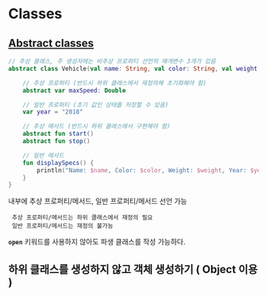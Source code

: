# Classes


## [Abstract classes](https://kotlinlang.org/docs/classes.html#abstract-classes)
```kotlin
// 추상 클래스, 주 생성자에는 비추상 프로퍼티 선언의 매개변수 3개가 있음
abstract class Vehicle(val name: String, val color: String, val weight: Double) {

    // 추상 프로퍼티 (반드시 하위 클래스에서 재정의해 초기화해야 함)
    abstract var maxSpeed: Double

    // 일반 프로퍼티 (초기 값인 상태를 저장할 수 있음)
    var year = "2018"

    // 추상 메서드 (반드시 하위 클래스에서 구현해야 함)
    abstract fun start()
    abstract fun stop()

    // 일반 메서드
    fun displaySpecs() {
        println("Name: $name, Color: $color, Weight: $weight, Year: $year, Max Speed: $maxSpeed")
    }
}
```
내부에 추상 프로퍼티/메서드, 일반 프로퍼티/메서드 선언 가능

     추상 프로퍼티/메서드는 하위 클래스에서 재정의 필요
     일반 프로퍼티/메서드는 재정의 불가능

**`open`** 키워드를 사용하지 않아도 파생 클래스를 작성 가능하다.


하위 클래스를 생성하지 않고 객체 생성하기 ( Object 이용 )
----------

